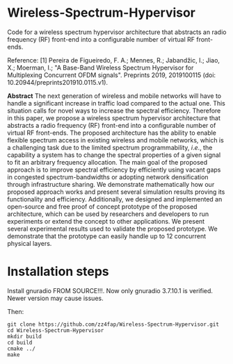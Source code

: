 # Wireless-Spectrum-Hypervisor
Code for a wireless spectrum hypervisor architecture that abstracts an radio frequency (RF) front-end into a configurable number of virtual RF front-ends.

Reference:
[1] Pereira de Figueiredo, F. A.; Mennes, R.; Jabandžic, I.; Jiao, X.; Moerman, I.; "A Base-Band Wireless Spectrum Hypervisor for Multiplexing Concurrent OFDM signals". Preprints 2019, 2019100115 (doi: 10.20944/preprints201910.0115.v1).

**Abstract**
The next generation of wireless and mobile networks will have to handle a significant increase in traffic load compared to the actual one. This situation calls for novel ways to increase the spectral efficiency. Therefore in this paper, we propose a wireless spectrum hypervisor architecture that abstracts a radio frequency (RF) front-end into a configurable number of virtual RF front-ends. The proposed architecture has the ability to enable flexible spectrum access in existing wireless and mobile networks, which is a challenging task due to the limited spectrum programmability, $i.e.$, the capability a system has to change the spectral properties of a given signal to fit an arbitrary frequency allocation. The main goal of the proposed approach is to improve spectral efficiency by efficiently using vacant gaps in congested spectrum-bandwidths or adopting network densification through infrastructure sharing. We demonstrate mathematically how our proposed approach works and present several simulation results proving its functionality and efficiency. Additionally, we designed and implemented an open-source and free proof of concept prototype of the proposed architecture, which can be used by researchers and developers to run experiments or extend the concept to other applications. We present several experimental results used to validate the proposed prototype. We demonstrate that the prototype can easily handle up to 12 concurrent physical layers.


# Installation steps

Install gnuradio FROM SOURCE!!!. Now only gnuradio 3.7.10.1 is verified. Newer version may cause issues.

Then:
```
git clone https://github.com/zz4fap/Wireless-Spectrum-Hypervisor.git
cd Wireless-Spectrum-Hypervisor
mkdir build
cd build
cmake ../
make
```
